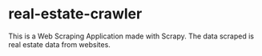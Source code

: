 # real-estate-crawler
This is a Web Scraping Application made with Scrapy. The data scraped is real estate data from websites.
